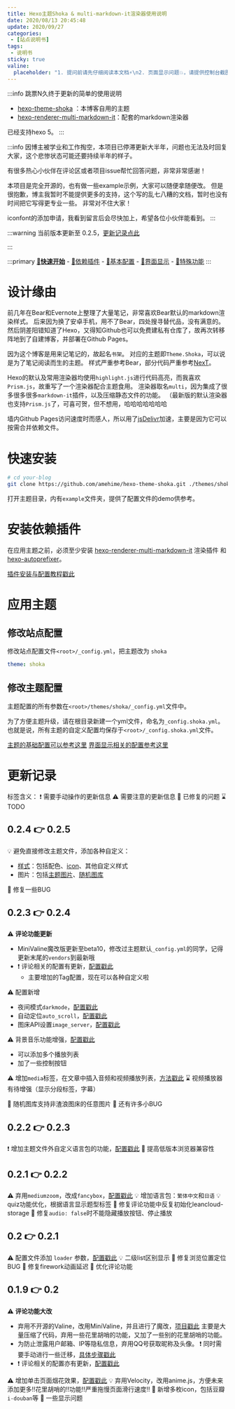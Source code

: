 ```yaml
---
title: Hexo主题Shoka & multi-markdown-it渲染器使用说明
date: 2020/08/13 20:45:48
update: 2020/09/27
categories:
 - [站点说明书]
tags:
 - 说明书
sticky: true
valine:
  placeholder: "1. 提问前请先仔细阅读本文档⚡\n2. 页面显示问题💥，请提供控制台截图📸或者您的测试网址\n3. 其他任何报错💣，请提供详细描述和截图📸，祝食用愉快💪"
---
```


:::info
跳票N久终于更新的简单的使用说明

- [hexo-theme-shoka](https://github.com/amehime/hexo-theme-shoka) ：本博客自用的主题
- [hexo-renderer-multi-markdown-it](https://github.com/amehime/hexo-renderer-multi-markdown-it)：配套的markdown渲染器

已经支持hexo 5。
:::

:::info
因博主被学业和工作掏空，本项目已停滞更新大半年，问题也无法及时回复大家，这个悲惨状态可能还要持续半年的样子。

有很多热心小伙伴在评论区或者项目issue帮忙回答问题，非常非常感谢！

本项目是完全开源的，也有做一些example示例，大家可以随便拿随便改。
但是很抱歉，博主我暂时不能提供更多的支持，这个写的乱七八糟的文档，暂时也没有时间把它写得更专业一些。
非常对不住大家！

iconfont的添加申请，我看到留言后会尽快加上，希望各位小伙伴能看到。
:::

:::warning
当前版本更新至 0.2.5，[更新记录点此](#更新记录)

:::

:::primary
[**:rocket:快速开始**](/mublog/shoka-doc/theme-shoka-doc/) - [:love_letter:依赖插件](/mublog/shoka-doc/dependents/) - [:pushpin:基本配置](/mublog/shoka-doc/config/) - [:rainbow:界面显示](/mublog/shoka-doc/display/) - [:unicorn:特殊功能](/mublog/shoka-doc/special/)
:::

# 设计缘由

前几年在Bear和Evernote上整理了大量笔记，非常喜欢Bear默认的markdown渲染样式。
后来因为换了安卓手机，用不了Bear，四处搜寻替代品，没有满意的。
然后阴差阳错知道了Hexo，又得知Github也可以免费建私有仓库了，故再次转移阵地到了自建博客，并部署在Github Pages。

因为这个博客是用来记笔记的，故起名`书架`。
对应的主题即`Theme.Shoka`，可以说是为了笔记阅读而生的主题。
样式严重参考Bear，部分代码严重参考[NexT](https://github.com/theme-next/)。

Hexo的默认及常用渲染器均使用`highlight.js`进行代码高亮，而我喜欢`Prism.js`，故重写了一个渲染器配合主题食用。
渲染器取名`multi`，因为集成了很多很多很多`markdown-it`插件，以及压缩静态文件的功能。
（最新版的默认渲染器也支持`Prism.js`了，可喜可贺，但不想用，哈哈哈哈哈哈哈

墙内Github Pages访问速度时而感人，所以用了[jsDelivr](http://www.jsdelivr.com/)加速，主要是因为它可以按需合并依赖文件。

# 快速安装

```bash
# cd your-blog
git clone https://github.com/amehime/hexo-theme-shoka.git ./themes/shoka
```

打开主题目录，内有`example`文件夹，提供了配置文件的demo供参考。

# 安装依赖插件

在应用主题之前，必须至少安装 [hexo-renderer-multi-markdown-it](https://github.com/amehime/hexo-renderer-multi-markdown-it) 渲染插件 和 [hexo-autoprefixer](https://www.npmjs.com/package/hexo-autoprefixer)。

[插件安装与配置教程戳此](dependents/)

# 应用主题

## 修改站点配置

修改站点配置文件`<root>/_config.yml`，把主题改为 `shoka`

```yml
theme: shoka
```

## 修改主题配置

主题配置的所有参数在`<root>/themes/shoka/_config.yml`文件中。

为了方便主题升级，请在根目录新建一个yml文件，命名为`_config.shoka.yml`。
也就是说，所有主题的自定义配置均保存于`<root>/_config.shoka.yml`文件。

[主题的基础配置可以参考这里](config/)
[界面显示相关的配置参考这里](display/)

# 更新记录

标签含义：
❗ 需要手动操作的更新信息
⚠️ 需要注意的更新信息
🔧 已修复的问题
⌛ TODO

## 0.2.4 👉 0.2.5

💡  避免直接修改主题文件，添加各种自定义：

- [样式](display/#自定义页面配色)：包括配色、[icon](config/#iconfont图标)、其他自定义样式
- 图片：包括[主题图片](display/#自定义主题图片)、[随机图库](config/#随机图库)

🔧 修复一些BUG

## 0.2.3 👉 0.2.4

⚠️ **评论功能更新**

- MiniValine魔改版更新至beta10，修改过主题默认`_config.yml`的同学，记得更新末尾的`vendors`到最新哦
- ❗ 评论相关的配置有更新，[配置戳此](config/#文章评论)
  - 主要增加的Tag配置，现在可以各种自定义啦

⚠️ 配置新增

- 夜间模式`darkmode`，[配置戳此](config/#夜间模式)
- 自动定位`auto_scroll`，[配置戳此](config/#自动定位)
- 图床API设置`image_server`，[配置戳此](config/#随机图库)

⚠️ 背景音乐功能增强，[配置戳此](config/#背景音乐)

- 可以添加多个播放列表
- 加了一些控制按钮

⚠️ 增加`media`标签，在文章中插入音频和视频播放列表，[方法戳此](special/#media多媒体)
⌛  视频播放器有待增强（显示分段标签，字幕）

🔧 随机图库支持非渣浪图床的任意图片
🔧 还有许多小BUG

## 0.2.2 👉 0.2.3

❗ 增加主题文件外自定义语言包的功能，[配置戳此](display/#自定义语言包)
🔧 提高低版本浏览器兼容性

## 0.2.1 👉 0.2.2

⚠️ 弃用`mediumzoom`，改成`fancybox`，[配置戳此](display/#图片展示与相册)
💡  增加语言包：`繁体中文`和`日语`
💡  quiz功能优化，根据语言显示题型标签
🔧 修复评论功能中反复初始化leancloud-storage
🔧 修复`audio: false`时不能隐藏播放按钮、停止播放

## 0.2 👉 0.2.1

⚠️ 配置文件添加 `loader` 参数，[配置戳此](config/#加载动画)
💡  二级list区别显示
🔧 修复浏览位置定位BUG
🔧 修复firework动画延迟
🔧 优化评论功能

## 0.1.9 👉 0.2

⚠️  **评论功能大改**

- 弃用不开源的Valine，改用MiniValine，并且进行了魔改，[项目戳此](https://github.com/amehime/MiniValine)
 主要是大量压缩了代码，弃用一些花里胡哨的功能，又加了一些别的花里胡哨的功能。
- 为防止泄露用户邮箱、IP等隐私信息，弃用QQ号获取昵称及头像。
 ❗ 同时需要手动进行一些迁移，[具体步骤戳此](https://github.com/imaegoo/Valine)
- ❗ 评论相关的配置亦有更新，[配置戳此](config/#文章评论)

⚠️ 增加单击页面烟花效果，[配置戳此](config/#页面特效)
💡  弃用Velocity，改用anime.js，方便未来添加更多!!花里胡哨的!!功能!!严重拖慢页面滑行速度!!
🔧 新增多枚icon，包括豆瓣`i-douban`等
🔧 一些显示问题
